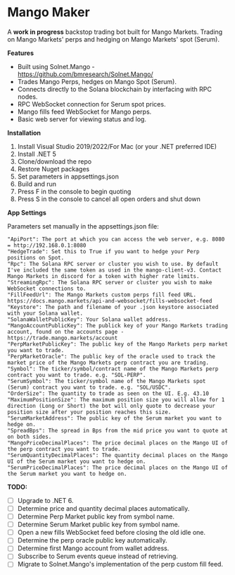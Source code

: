 # Mango Maker
A **work in progress** backstop trading bot built for Mango Markets. Trading on Mango Markets' perps and hedging on Mango Markets' spot (Serum).

**Features**
- Built using Solnet.Mango - https://github.com/bmresearch/Solnet.Mango/
- Trades Mango Perps, hedges on Mango Spot (Serum).
- Connects directly to the Solana blockchain by interfacing with RPC nodes.
- RPC WebSocket connection for Serum spot prices.
- Mango fills feed WebSocket for Mango perps.
- Basic web server for viewing status and log.

**Installation**
1. Install Visual Studio 2019/2022/For Mac (or your .NET preferred IDE)
2. Install .NET 5
3. Clone/download the repo
4. Restore Nuget packages
5. Set parameters in appsettings.json
6. Build and run
7. Press F in the console to begin quoting
8. Press S in the console to cancel all open orders and shut down

**App Settings**

Parameters set manually in the appsettings.json file:
```
"ApiPort": The port at which you can access the web server, e.g. 8080 = http://192.168.0.1:8080
"HedgeTrade": Set this to True if you want to hedge your Perp positions on Spot.
"Rpc": The Solana RPC server or cluster you wish to use. By default I've included the same token as used in the mango-client-v3. Contact Mango Markets in discord for a token with higher rate limits.
"StreamingRpc": The Solana RPC server or cluster you wish to make WebSocket connections to.
"FillFeedUrl": The Mango Markets custom perps fill feed URL. https://docs.mango.markets/api-and-websocket/fills-websocket-feed
"Keystore": The path and filename of your .json keystore associated with your Solana wallet.
"SolanaWalletPublicKey": Your Solana wallet address.
"MangoAccountPublicKey": The publick key of your Mango Markets trading account, found on the accounts page - https://trade.mango.markets/account
"PerpMarketPublicKey": The public key of the Mango Markets perp market you want to trade.
"PerpMarketOracle": The public key of the oracle used to track the market price of the Mango Markets perp contract you are trading.
"Symbol": The ticker/symbol/contract name of the Mango Markets perp contract you want to trade. e.g. "SOL-PERP".
"SerumSymbol": The ticker/symbol name of the Mango Markets spot (Serum) contract you want to trade. e.g. "SOL/USDC".
"OrderSize": The quantity to trade as seen on the UI. E.g. 43.10
"MaximumPositionSize": The maximum position size you will allow for 1 direction (Long or Short) the bot will only quote to decrease your position size after your position reaches this size.
"SerumMarketAddress": The public key of the Serum market you want to hedge on.
"SpreadBps": The spread in Bps from the mid price you want to quote at on both sides.
"MangoPriceDecimalPlaces": The price decimal places on the Mango UI of the perp contract you want to trade.
"SerumQuantityDecimalPlaces": The quantity decimal places on the Mango UI of the Serum market you want to hedge on.
"SerumPriceDecimalPlaces": The price decimal places on the Mango UI of the Serum market you want to hedge on.
```

**TODO:**
- [ ] Upgrade to .NET 6.
- [ ] Determine price and quantity decimal places automatically.
- [ ] Determine Perp Market public key from symbol name.
- [ ] Determine Serum Market public key from symbol name. 
- [ ] Open a new fills WebSocket feed before closing the old idle one.
- [ ] Determine the perp oracle public key automatically.
- [ ] Determine first Mango account from wallet address.
- [ ] Subscribe to Serum events queue instead of retrieving.
- [ ] Migrate to Solnet.Mango's implementation of the perp custom fill feed.
